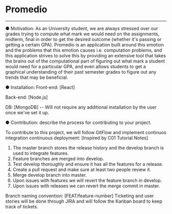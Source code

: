 # Promedio
<hr>

● Motivation: As an University student, we are always stressed over our grades trying to compute what mark we would need on the assignments, midterm, 
final in order to get the desired outcome (whether it's passing or getting a certain GPA). Promedio is an application built around this emotion and
the problems that this emotion causes i.e. computation problems, and this application strives to solve this by providing an extensive tool that takes the
brains out of the computational part of figuring out what mark a student would need for a particular GPA, and even allows students to get a graphical
understanding of their past semester grades to figure out any trends that may be beneficial.

● Installation:
Front-end: [React]

Back-end: [Node.js]

DB: [MongoDB] -- Will not require any additional installation by the user once we've set it up.

● Contribution: describe the process for contributing to your project.

To contribute to this project, we will follow GitFlow and implement continuos integration continuous deployment: [Inspired by C01 Tutorial Notes] 
  1) The master branch stores the release history and the develop branch is used to integrate features.
  2) Feature branches are merged into develop.
  3) Test develop thoroughly and ensure it has all the features for a release.
  4) Create a pull request and make sure at least two people review it.
  5) Merge develop branch into master.
  6) Upon issues with features we will revert the feature branch in develop.
  7) Upon issues with releases we can revert the merge commit in master.

Branch naming convention: [FEAT/feature-number]
Ticketing and user stories will be done through JIRA and will follow the Kanban board to keep track of tickets.
